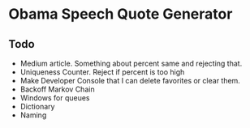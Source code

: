 # Obama Speech Quote Generator

## Todo

- Medium article. Something about percent same and rejecting that. 
- Uniqueness Counter. Reject if percent is too high
- Make Developer Console that I can delete favorites or clear them.
- Backoff Markov Chain
- Windows for queues
- Dictionary
- Naming